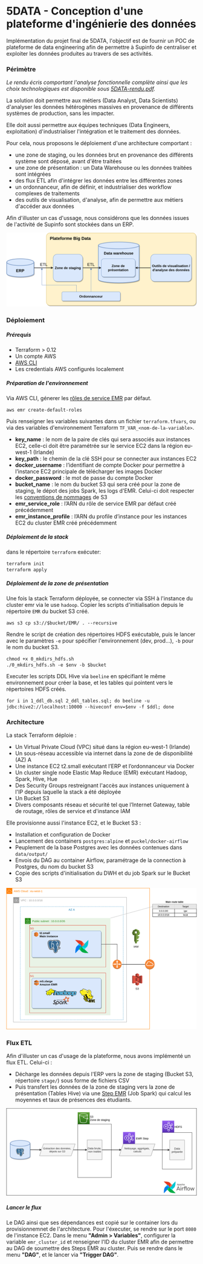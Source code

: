 # 5DATA - Conception d'une plateforme d'ingénierie des données

Implémentation du projet final de 5DATA, l'objectif est de fournir un POC de plateforme de data engineering afin de permettre à Supinfo de centraliser et exploiter les données produites au travers de ses activités.


### Périmètre

_Le rendu écris comportant l'analyse fonctionnelle complète ainsi que les choix technologiques est disponible sous [5DATA-rendu.pdf](5DATA-rendu.pdf)._

La solution doit permettre aux métiers (Data Analyst, Data Scientists) d'analyser les données hétérogènes massives en provenance de différents systèmes de production, sans les impacter.

Elle doit aussi permettre aux équipes techniques (Data Engineers, exploitation) d'industrialiser l'intégration et le traitement des données.

Pour cela, nous proposons le déploiement d'une architecture comportant :
- une zone de staging, ou les données brut en provenance des différents système sont déposé, avant d'être traitées
- une zone de présentation : un Data Warehouse ou les données traitées sont intégrées
- des flux ETL afin d'intégrer les données entre les différentes zones
- un ordonnanceur, afin de définir, et industrialiser des workflow complexes de traitements
- des outils de visualisation, d'analyse, afin de permettre aux métiers d'accéder aux données

Afin d'illuster un cas d'ussage, nous considérons que les données issues de l'activité de Supinfo sont stockées dans un ERP.

![archi fonctionnelle](img/archi_fonctionnelle.png)

### Déploiement

##### Prérequis

- Terraform > 0.12
- Un compte AWS
- [AWS CLI](https://docs.aws.amazon.com/cli/latest/userguide/cli-chap-install.html)
- Les credentials AWS configurés localement

##### Préparation de l'environnement

Via AWS CLI, génerer les [rôles de service EMR](https://docs.aws.amazon.com/cli/latest/reference/emr/create-default-roles.html) par défaut.

```
aws emr create-default-roles
```



Puis renseigner les variables suivantes dans un fichier `terraform.tfvars`, ou via des variables d'environnement Terraform `TF_VAR_<nom-de-la-variable>`.

- __key_name__ : le nom de la paire de clés qui sera associés aux instances EC2, celle-ci doit être paramétrée sur le service EC2 dans la région eu-west-1 (Irlande)
- __key_path__ : le chemin de la clé SSH pour se connecter aux instances EC2
- __docker_username__ : l’identifiant de compte Docker pour permettre à l’instance EC2 principale de télécharger les images Docker
- __docker_password__ : le mot de passe du compte Docker
- __bucket_name__ : le nom du bucket S3 qui sera créé pour la zone de staging, le dépot des jobs Spark, les logs d'EMR. Celui-ci doit respecter les [conventions de nommages](https://docs.aws.amazon.com/AmazonS3/latest/dev/BucketRestrictions.html) de S3
- __emr_service_role__ : l’ARN du rôle de service EMR par défaut créé précédemment
- __emr_instance_profile__ : l’ARN du profile d’instance pour les instances EC2 du cluster EMR créé précédemment

##### Déploiement de la stack

dans le répertoire `terraform` exécuter:

```
terraform init
terraform apply
```

##### Déploiement de la zone de présentation

Une fois la stack Terraform déployée, se connecter via SSH à l'instance du cluster emr via le use `hadoop`.
Copier les scripts d'initialisation depuis le répertoire `EMR` du bucket S3 créé.
```
aws s3 cp s3://$bucket/EMR/ . --recursive
```
Rendre le script de création des répertoires HDFS exécutable, puis le lancer avec le paramètres `-e` pour spécifier l'environnement (dev, prod...), `-b` pour le nom du bucket S3.
```
chmod +x 0_mkdirs_hdfs.sh
./0_mkdirs_hdfs.sh -e $env -b $bucket
```

Executer les scripts DDL Hive via `beeline` en spécifiant le même environnement pour créer la base, et les tables qui pointent vers le répertoires HDFS créés.
```
for i in 1_ddl_db.sql 2_ddl_tables.sql; do beeline -u jdbc:hive2://localhost:10000 --hiveconf env=$env -f $ddl; done
```

### Architecture

La stack Terraform déploie :

- Un Virtual Private Cloud (VPC) situé dans la région eu-west-1 (Irlande)
- Un sous-réseau accessible via internet dans la zone de de disponibilité (AZ) A
- Une instance EC2 t2.small exécutant l’ERP et l’ordonnanceur via Docker
- Un cluster single node Elastic Map Reduce (EMR) exécutant Hadoop, Spark, Hive, Hue
- Des Security Groups restreignant l'accès aux instances uniquement à l'IP depuis laquelle la stack a été déployée 
- Un Bucket S3
- Divers composants réseau et sécurité tel que l’Internet Gateway, table de routage, rôles de service et d'instance IAM

Elle provisionne aussi l'instance EC2, et le Bucket S3 :
- Installation et configuration de Docker
- Lancement des containers `postgres:alpine` et `puckel/docker-airflow`
- Peuplement de la base Postgres avec les données contenues dans `data/output/`
- Envois du DAG au container Airflow, paramétrage de la connection à Postgres, du nom du bucket S3
- Copie des scripts d'initialisation du DWH et du job Spark sur le Bucket S3

![architecture](img/5DATA_architecture.png)

### Flux ETL

Afin d'illuster un cas d'usage de la plateforme, nous avons implémenté un flux ETL. Celui-ci :
- Décharge les données depuis l'ERP vers la zone de staging (Bucket S3, répertoire `stage/`) sous forme de fichiers CSV
- Puis transfert les données de la zone de staging vers la zone de présentation (Tables Hive) via une [Step EMR](https://docs.aws.amazon.com/emr/latest/ManagementGuide/emr-overview.html#emr-work-cluster) (Job Spark) qui calcul les moyennes et taux de présences des étudiants.

![ETL](img/5DATA_ETL.png)

##### Lancer le flux

Le DAG ainsi que ses dépendances est copié sur le container lors du provisionnemnet de l'architecture. Pour l'éxecuter, se rendre sur le port `8080` de l'instance EC2.
Dans le menu __"Admin > Variables"__, configurer la variable `emr_cluster_id` et renseigner l'ID du cluster EMR afin de permettre au DAG de soumettre des Steps EMR au cluster.
Puis se rendre dans le menu __"DAG"__, et le lancer via __"Trigger DAG"__.
